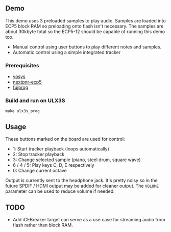 ## Demo

This demo uses 3 preloaded samples to play audio. Samples are loaded into ECP5 block RAM so preloading onto flash isn't necessary. The samples are about 30kbyte total so the ECP5-12 should be capable of running this demo too.

* Manual control using user buttons to play different notes and samples.
* Automatic control using a simple integrated tracker

### Prerequisites

* [yosys](https://github.com/YosysHQ/yosys)
* [nextpnr-ecp5](https://github.com/YosysHQ/nextpnr)
* [fujprog](https://github.com/kost/fujprog)

### Build and run on ULX3S

```
make ulx3s_prog
```

## Usage

These buttons marked on the board are used for control:

* 1: Start tracker playback (loops automatically)
* 2: Stop tracker playback
* 3: Change selected sample (piano, steel drum, square wave)
* 6 / 4 / 5: Play keys C, D, E respectively
* 0: Change current octave

Output is currently sent to the headphone jack. It's pretty noisy so in the future SPDIF / HDMI output may be added for cleaner output. The `VOLUME` parameter can be used to reduce volume if needed.

## TODO

* Add iCEBreaker target can serve as a use case for streaming audio from flash rather than block RAM.